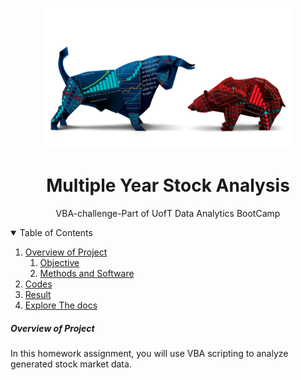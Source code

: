 <p align="center">
  <img src="https://github.com/theidari/VBA-challenge/blob/main/Stock%20Header.jpg" width="400" title="Multiple Year Stock Analysis">
</p>
<p align="center">
<h1 align="center">
Multiple Year Stock Analysis
</h1>
<p align="center">
VBA-challenge-Part of UofT Data Analytics BootCamp
</p>
<details open><summary>Table of Contents</summary>

1. [Overview of Project](https://github.com/theidari/VBA-challenge/edit/main/README.md#OverviewofProject)  
   1. [Objective](https://github.com/theidari/VBA-challenge/edit/main/README.md#Objective)
   2. [Methods and Software](https://github.com/theidari/VBA-challenge/edit/main/README.md#MethodsandSoftware)
2. [Codes](https://github.com/theidari/VBA-challenge/edit/main/README.md#Codes)
3. [Result](https://github.com/theidari/VBA-challenge/edit/main/README.md#result)
4. [Explore The docs](https://github.com/theidari/VBA-challenge/edit/main/README.md#Docs)
</details>

##### Overview of Project

In this homework assignment, you will use VBA scripting to analyze generated stock market data.


